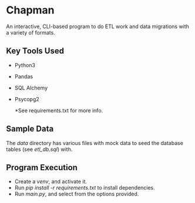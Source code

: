 # Chapman

An interactive, CLI-based program to do ETL work and data migrations with a variety of formats. 

## Key Tools Used

* Python3
* Pandas
* SQL Alchemy
* Psycopg2 

  *See requirements.txt for more info. 

## Sample Data 

The *data* directory has various files with mock data to seed the database tables (see *etl_db.sql*) with.

## Program Execution

* Create a *venv*, and activate it.
* Run *pip install -r requirements.txt* to install dependencies.
* Run *main.py*, and select from the options provided.